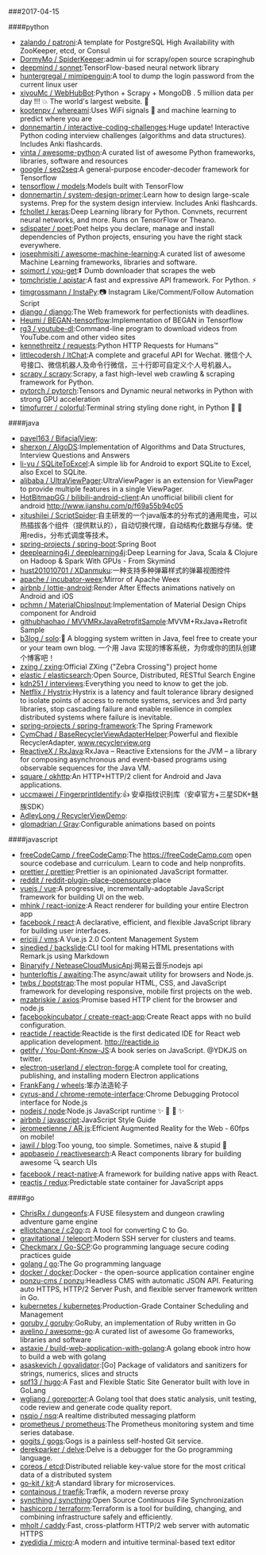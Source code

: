 ###2017-04-15

####python
* [zalando / patroni](https://github.com/zalando/patroni):A template for PostgreSQL High Availability with ZooKeeper, etcd, or Consul
* [DormyMo / SpiderKeeper](https://github.com/DormyMo/SpiderKeeper):admin ui for scrapy/open source scrapinghub
* [deepmind / sonnet](https://github.com/deepmind/sonnet):TensorFlow-based neural network library
* [huntergregal / mimipenguin](https://github.com/huntergregal/mimipenguin):A tool to dump the login password from the current linux user
* [xiyouMc / WebHubBot](https://github.com/xiyouMc/WebHubBot):Python + Scrapy + MongoDB . 5 million data per day !!! 💥 The world's largest website. 🔞
* [kootenpv / whereami](https://github.com/kootenpv/whereami):Uses WiFi signals 📶 and machine learning to predict where you are
* [donnemartin / interactive-coding-challenges](https://github.com/donnemartin/interactive-coding-challenges):Huge update! Interactive Python coding interview challenges (algorithms and data structures). Includes Anki flashcards.
* [vinta / awesome-python](https://github.com/vinta/awesome-python):A curated list of awesome Python frameworks, libraries, software and resources
* [google / seq2seq](https://github.com/google/seq2seq):A general-purpose encoder-decoder framework for Tensorflow
* [tensorflow / models](https://github.com/tensorflow/models):Models built with TensorFlow
* [donnemartin / system-design-primer](https://github.com/donnemartin/system-design-primer):Learn how to design large-scale systems. Prep for the system design interview. Includes Anki flashcards.
* [fchollet / keras](https://github.com/fchollet/keras):Deep Learning library for Python. Convnets, recurrent neural networks, and more. Runs on TensorFlow or Theano.
* [sdispater / poet](https://github.com/sdispater/poet):Poet helps you declare, manage and install dependencies of Python projects, ensuring you have the right stack everywhere.
* [josephmisiti / awesome-machine-learning](https://github.com/josephmisiti/awesome-machine-learning):A curated list of awesome Machine Learning frameworks, libraries and software.
* [soimort / you-get](https://github.com/soimort/you-get):⏬ Dumb downloader that scrapes the web
* [tomchristie / apistar](https://github.com/tomchristie/apistar):A fast and expressive API framework. For Python. ⚡️
* [timgrossmann / InstaPy](https://github.com/timgrossmann/InstaPy):📷 Instagram Like/Comment/Follow Automation Script
* [django / django](https://github.com/django/django):The Web framework for perfectionists with deadlines.
* [Heumi / BEGAN-tensorflow](https://github.com/Heumi/BEGAN-tensorflow):Implementation of BEGAN in Tensorflow
* [rg3 / youtube-dl](https://github.com/rg3/youtube-dl):Command-line program to download videos from YouTube.com and other video sites
* [kennethreitz / requests](https://github.com/kennethreitz/requests):Python HTTP Requests for Humans™
* [littlecodersh / ItChat](https://github.com/littlecodersh/ItChat):A complete and graceful API for Wechat. 微信个人号接口、微信机器人及命令行微信，三十行即可自定义个人号机器人。
* [scrapy / scrapy](https://github.com/scrapy/scrapy):Scrapy, a fast high-level web crawling & scraping framework for Python.
* [pytorch / pytorch](https://github.com/pytorch/pytorch):Tensors and Dynamic neural networks in Python with strong GPU acceleration
* [timofurrer / colorful](https://github.com/timofurrer/colorful):Terminal string styling done right, in Python 🐍 🎉

####java
* [pavel163 / BifacialView](https://github.com/pavel163/BifacialView):
* [sherxon / AlgoDS](https://github.com/sherxon/AlgoDS):Implementation of Algorithms and Data Structures, Interview Questions and Answers
* [li-yu / SQLiteToExcel](https://github.com/li-yu/SQLiteToExcel):A simple lib for Android to export SQLite to Excel, also Excel to SQLite.
* [alibaba / UltraViewPager](https://github.com/alibaba/UltraViewPager):UltraViewPager is an extension for ViewPager to provide multiple features in a single ViewPager.
* [HotBitmapGG / bilibili-android-client](https://github.com/HotBitmapGG/bilibili-android-client):An unofficial bilibili client for android http://www.jianshu.com/p/f69a55b94c05
* [xjtushilei / ScriptSpider](https://github.com/xjtushilei/ScriptSpider):自主研发的一个java版本的分布式的通用爬虫，可以热插拔各个组件（提供默认的），自动切换代理，自动结构化数据与存储。使用redis，分布式调度等技术。
* [spring-projects / spring-boot](https://github.com/spring-projects/spring-boot):Spring Boot
* [deeplearning4j / deeplearning4j](https://github.com/deeplearning4j/deeplearning4j):Deep Learning for Java, Scala & Clojure on Hadoop & Spark With GPUs - From Skymind
* [hust201010701 / XDanmuku](https://github.com/hust201010701/XDanmuku):一种支持多种弹幕样式的弹幕视图控件
* [apache / incubator-weex](https://github.com/apache/incubator-weex):Mirror of Apache Weex
* [airbnb / lottie-android](https://github.com/airbnb/lottie-android):Render After Effects animations natively on Android and iOS
* [pchmn / MaterialChipsInput](https://github.com/pchmn/MaterialChipsInput):Implementation of Material Design Chips component for Android
* [githubhaohao / MVVMRxJavaRetrofitSample](https://github.com/githubhaohao/MVVMRxJavaRetrofitSample):MVVM+RxJava+Retrofit Sample
* [b3log / solo](https://github.com/b3log/solo):🎸 A blogging system written in Java, feel free to create your or your team own blog. 一个用 Java 实现的博客系统，为你或你的团队创建个博客吧！
* [zxing / zxing](https://github.com/zxing/zxing):Official ZXing ("Zebra Crossing") project home
* [elastic / elasticsearch](https://github.com/elastic/elasticsearch):Open Source, Distributed, RESTful Search Engine
* [kdn251 / interviews](https://github.com/kdn251/interviews):Everything you need to know to get the job.
* [Netflix / Hystrix](https://github.com/Netflix/Hystrix):Hystrix is a latency and fault tolerance library designed to isolate points of access to remote systems, services and 3rd party libraries, stop cascading failure and enable resilience in complex distributed systems where failure is inevitable.
* [spring-projects / spring-framework](https://github.com/spring-projects/spring-framework):The Spring Framework
* [CymChad / BaseRecyclerViewAdapterHelper](https://github.com/CymChad/BaseRecyclerViewAdapterHelper):Powerful and flexible RecyclerAdapter, www.recyclerview.org
* [ReactiveX / RxJava](https://github.com/ReactiveX/RxJava):RxJava – Reactive Extensions for the JVM – a library for composing asynchronous and event-based programs using observable sequences for the Java VM.
* [square / okhttp](https://github.com/square/okhttp):An HTTP+HTTP/2 client for Android and Java applications.
* [uccmawei / FingerprintIdentify](https://github.com/uccmawei/FingerprintIdentify):👍 安卓指纹识别库（安卓官方+三星SDK+魅族SDK）
* [AdleyLong / RecyclerViewDemo](https://github.com/AdleyLong/RecyclerViewDemo):
* [glomadrian / Grav](https://github.com/glomadrian/Grav):Configurable animations based on points

####javascript
* [freeCodeCamp / freeCodeCamp](https://github.com/freeCodeCamp/freeCodeCamp):The https://freeCodeCamp.com open source codebase and curriculum. Learn to code and help nonprofits.
* [prettier / prettier](https://github.com/prettier/prettier):Prettier is an opinionated JavaScript formatter.
* [reddit / reddit-plugin-place-opensource](https://github.com/reddit/reddit-plugin-place-opensource):place
* [vuejs / vue](https://github.com/vuejs/vue):A progressive, incrementally-adoptable JavaScript framework for building UI on the web.
* [mhink / react-ionize](https://github.com/mhink/react-ionize):A React renderer for building your entire Electron app
* [facebook / react](https://github.com/facebook/react):A declarative, efficient, and flexible JavaScript library for building user interfaces.
* [ericjjj / vms](https://github.com/ericjjj/vms):A Vue.js 2.0 Content Management System
* [sinedied / backslide](https://github.com/sinedied/backslide):CLI tool for making HTML presentations with Remark.js using Markdown
* [Binaryify / NeteaseCloudMusicApi](https://github.com/Binaryify/NeteaseCloudMusicApi):网易云音乐nodejs api
* [hunterloftis / awaiting](https://github.com/hunterloftis/awaiting):The async/await utility for browsers and Node.js.
* [twbs / bootstrap](https://github.com/twbs/bootstrap):The most popular HTML, CSS, and JavaScript framework for developing responsive, mobile first projects on the web.
* [mzabriskie / axios](https://github.com/mzabriskie/axios):Promise based HTTP client for the browser and node.js
* [facebookincubator / create-react-app](https://github.com/facebookincubator/create-react-app):Create React apps with no build configuration.
* [reactide / reactide](https://github.com/reactide/reactide):Reactide is the first dedicated IDE for React web application development. http://reactide.io
* [getify / You-Dont-Know-JS](https://github.com/getify/You-Dont-Know-JS):A book series on JavaScript. @YDKJS on twitter.
* [electron-userland / electron-forge](https://github.com/electron-userland/electron-forge):A complete tool for creating, publishing, and installing modern Electron applications
* [FrankFang / wheels](https://github.com/FrankFang/wheels):笨办法造轮子
* [cyrus-and / chrome-remote-interface](https://github.com/cyrus-and/chrome-remote-interface):Chrome Debugging Protocol interface for Node.js
* [nodejs / node](https://github.com/nodejs/node):Node.js JavaScript runtime ✨ 🐢 🚀 ✨
* [airbnb / javascript](https://github.com/airbnb/javascript):JavaScript Style Guide
* [jeromeetienne / AR.js](https://github.com/jeromeetienne/AR.js):Efficient Augmented Reality for the Web - 60fps on mobile!
* [jawil / blog](https://github.com/jawil/blog):Too young, too simple. Sometimes, naive & stupid 🐌
* [appbaseio / reactivesearch](https://github.com/appbaseio/reactivesearch):A React components library for building awesome 🔍 search UIs
* [facebook / react-native](https://github.com/facebook/react-native):A framework for building native apps with React.
* [reactjs / redux](https://github.com/reactjs/redux):Predictable state container for JavaScript apps

####go
* [ChrisRx / dungeonfs](https://github.com/ChrisRx/dungeonfs):A FUSE filesystem and dungeon crawling adventure game engine
* [elliotchance / c2go](https://github.com/elliotchance/c2go):⚖️ A tool for converting C to Go.
* [gravitational / teleport](https://github.com/gravitational/teleport):Modern SSH server for clusters and teams.
* [Checkmarx / Go-SCP](https://github.com/Checkmarx/Go-SCP):Go programming language secure coding practices guide
* [golang / go](https://github.com/golang/go):The Go programming language
* [docker / docker](https://github.com/docker/docker):Docker - the open-source application container engine
* [ponzu-cms / ponzu](https://github.com/ponzu-cms/ponzu):Headless CMS with automatic JSON API. Featuring auto HTTPS, HTTP/2 Server Push, and flexible server framework written in Go.
* [kubernetes / kubernetes](https://github.com/kubernetes/kubernetes):Production-Grade Container Scheduling and Management
* [goruby / goruby](https://github.com/goruby/goruby):GoRuby, an implementation of Ruby written in Go
* [avelino / awesome-go](https://github.com/avelino/awesome-go):A curated list of awesome Go frameworks, libraries and software
* [astaxie / build-web-application-with-golang](https://github.com/astaxie/build-web-application-with-golang):A golang ebook intro how to build a web with golang
* [asaskevich / govalidator](https://github.com/asaskevich/govalidator):[Go] Package of validators and sanitizers for strings, numerics, slices and structs
* [spf13 / hugo](https://github.com/spf13/hugo):A Fast and Flexible Static Site Generator built with love in GoLang
* [wgliang / goreporter](https://github.com/wgliang/goreporter):A Golang tool that does static analysis, unit testing, code review and generate code quality report.
* [nsqio / nsq](https://github.com/nsqio/nsq):A realtime distributed messaging platform
* [prometheus / prometheus](https://github.com/prometheus/prometheus):The Prometheus monitoring system and time series database.
* [gogits / gogs](https://github.com/gogits/gogs):Gogs is a painless self-hosted Git service.
* [derekparker / delve](https://github.com/derekparker/delve):Delve is a debugger for the Go programming language.
* [coreos / etcd](https://github.com/coreos/etcd):Distributed reliable key-value store for the most critical data of a distributed system
* [go-kit / kit](https://github.com/go-kit/kit):A standard library for microservices.
* [containous / traefik](https://github.com/containous/traefik):Træfik, a modern reverse proxy
* [syncthing / syncthing](https://github.com/syncthing/syncthing):Open Source Continuous File Synchronization
* [hashicorp / terraform](https://github.com/hashicorp/terraform):Terraform is a tool for building, changing, and combining infrastructure safely and efficiently.
* [mholt / caddy](https://github.com/mholt/caddy):Fast, cross-platform HTTP/2 web server with automatic HTTPS
* [zyedidia / micro](https://github.com/zyedidia/micro):A modern and intuitive terminal-based text editor
